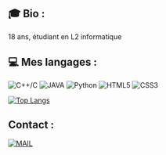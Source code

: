 
## 🎓 Bio :

18 ans, étudiant en L2 informatique

## 💻 Mes langages : 
![C++/C](https://img.shields.io/badge/-C++/C-1365FF?style=for-the-badge&logo=C%2B%2B&logoColor=white)
![JAVA](https://img.shields.io/badge/-JAVA-critical?style=for-the-badge&logo=Java&logoColor=white)
![Python](https://img.shields.io/badge/-Python-DBDB19?style=for-the-badge&logo=Python&logoColor=white)
![HTML5](https://img.shields.io/badge/-HTML5-FE6D02?style=for-the-badge&logo=HTML5&logoColor=white)
![CSS3](https://img.shields.io/badge/-CSS3-00DDD3?style=for-the-badge&logo=CSS3&logoColor=white)

[![Top Langs](https://github-readme-stats.vercel.app/api/top-langs/?username=Croo-Z)](https://github.com/anuraghazra/github-readme-stats)

## Contact :

[![MAIL](https://img.shields.io/badge/-MAIL-000000?style=for-the-badge&logo=Gmail&logoColor=white)](mailto:crez1908@gmail.com)
